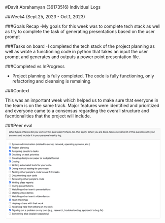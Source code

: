 #Davit Abrahamyan (36173516) Individual Logs

##Week4 (Sept.25, 2023 - Oct.1, 2023)

###Goals Recap
-My goals for this week was to complete tech stack as well as try to complete the task of generating presentations based on the user prompt

###Tasks on board
-I completed the tech stack of the project planning as well as wrote a functioning code in python that takes an input the user prompt and generates and outputs a power point presentation file.

###Completed vs InProgress
- Project planning is fully completed. The code is fully functioning, only refactoring and cleansing is remaining.

###Context

This was an important week which helped us to make sure that everyone in the team is on the same track. Major features were identified and prioritized and everyone came to a consensus regarding the overall structure and fucntionalities that the project will include.

###Peer eval
![Screenshot](images/Week4DavitAbrahamyanPeerEval.png)
